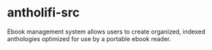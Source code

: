 # antholifi-src
Ebook management system allows users to create organized, indexed anthologies optimized for use by a portable ebook reader.

